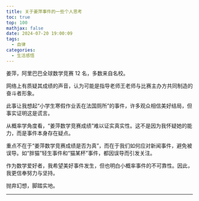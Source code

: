 ```yaml
---
title: 关于姜萍事件的一些个人思考
toc: true
top: 100
mathjax: false
date: 2024-07-20 19:00:09
tags:
  - 自律
categories:
  - 生活感悟
---
```


姜萍，阿里巴巴全球数学竞赛 12 名，多数来自名校。

网络上有质疑其成绩的声音，认为可能是指导老师王老师与比赛主办方共同制造的奋斗者形象。

此事让我想起“小学生寒假作业丢在法国厕所”的事件，许多观众相信美好结局，但事实证明这是谎言。

从概率学角度看，“姜萍数学竞赛成绩”难以证实真实性。这不是因为我怀疑她的能力，而是事件本身存在疑点。

重点不在于“姜萍数学竞赛成绩是否为真”，而在于我们如何应对新闻事件，避免被误导。如“胖猫”轻生事件和“猫某杯”事件，都因误导而引发关注。

作为数学爱好者，我希望美好事件发生，但也明白小概率事件的不可靠性。因此，我更信奉努力与坚持。

抛弃幻想，脚踏实地。

---
